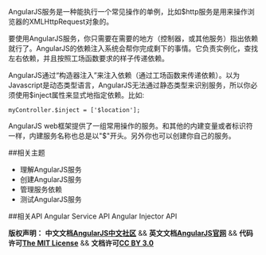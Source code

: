 AngularJS服务是一种能执行一个常见操作的单例，比如$http服务是用来操作浏览器的XMLHttpRequest对象的。

要使用AngularJS服务，你只需要在需要的地方（控制器，或其他服务）指出依赖就行了。AngularJS的依赖注入系统会帮你完成剩下的事情。它负责实例化，查找左右依赖，并且按照工场函数要求的样子传递依赖。

AngularJS通过“构造器注入”来注入依赖（通过工场函数来传递依赖）。以为Javascript是动态类型语言，AngularJS无法通过静态类型来识别服务，所以你必须使用$inject属性来显式地指定依赖。比如:

    myController.$inject = ['$location'];

AngularJS web框架提供了一组常用操作的服务。和其他的内建变量或者标识符一样，内建服务名称也总是以"$"开头。另外你也可以创建你自己的服务。


##相关主题
*  理解AngularJS服务
*  创建AngularJS服务
*  管理服务依赖
*  测试AngularJS服务

##相关API
Angular Service API
Angular Injector API


<span class="doc-copyright">**版权声明：** **中文文档[AngularJS中文社区][]** && **英文文档[AngularJS官网][]** && **代码许可[The MIT License][]** && **文档许可[CC BY 3.0][]**</span>

 [AngularJS中文社区]: http://angularjs.cn/
 [AngularJS官网]: http://angularjs.org/
 [The MIT License]: http://baike.baidu.com/view/3159946.htm
 [CC BY 3.0]: http://creativecommons.org/licenses/by/3.0/deed.zh
